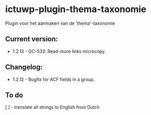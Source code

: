 # ictuwp-plugin-thema-taxonomie
Plugin voor het aanmaken van de 'thema'-taxonomie


## Current version:
* 1.2.13 - GC-533: Read-more links microcopy.

## Changelog:
* 1.2.12 - Bugfix for ACF fields in a group.

## To do
[ ] - translate all strings to English from Dutch
